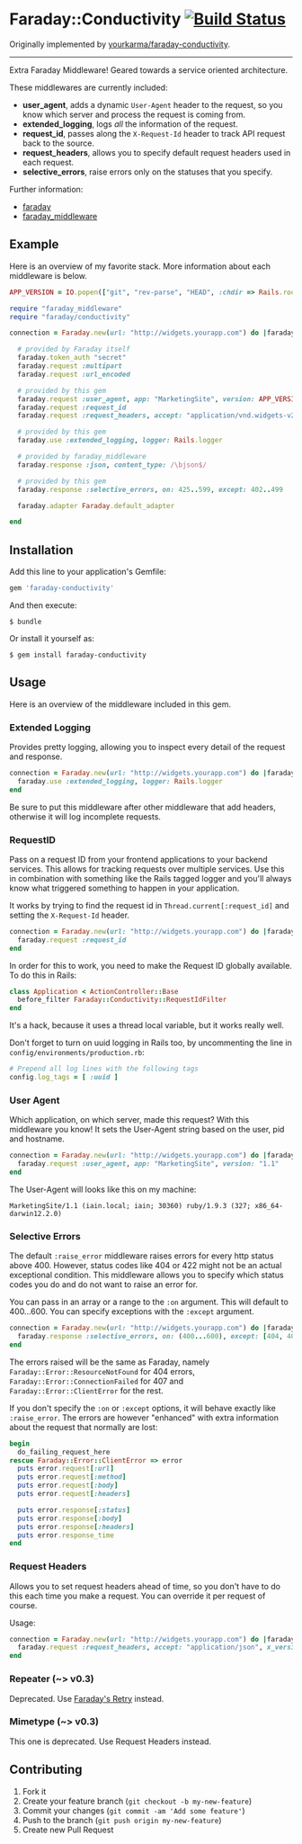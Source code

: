 # Faraday::Conductivity [![Build Status](https://travis-ci.org/enova/faraday-conductivity.svg?branch=master)](https://travis-ci.org/enova/faraday-conductivity)

Originally implemented by [yourkarma/faraday-conductivity](https://github.com/yourkarma/faraday-conductivity).

---

Extra Faraday Middleware! Geared towards a service oriented architecture.

These middlewares are currently included:

* **user_agent**, adds a dynamic `User-Agent` header to the request, so you
  know which server and process the request is coming from.
* **extended_logging**, logs *all* the information of the request.
* **request_id**, passes along the `X-Request-Id` header to track API request
  back to the source.
* **request_headers**, allows you to specify default request headers used in each request.
* **selective_errors**, raise errors only on the statuses that you specify.

Further information:

* [faraday](https://github.com/lostisland/faraday)
* [faraday_middleware](https://github.com/lostisland/faraday_middleware)

## Example

Here is an overview of my favorite stack. More information about each
middleware is below.

``` ruby
APP_VERSION = IO.popen(["git", "rev-parse", "HEAD", :chdir => Rails.root]).read.chomp

require "faraday_middleware"
require "faraday/conductivity"

connection = Faraday.new(url: "http://widgets.yourapp.com") do |faraday|

  # provided by Faraday itself
  faraday.token_auth "secret"
  faraday.request :multipart
  faraday.request :url_encoded

  # provided by this gem
  faraday.request :user_agent, app: "MarketingSite", version: APP_VERSION
  faraday.request :request_id
  faraday.request :request_headers, accept: "application/vnd.widgets-v2+json"

  # provided by this gem
  faraday.use :extended_logging, logger: Rails.logger

  # provided by faraday_middleware
  faraday.response :json, content_type: /\bjson$/

  # provided by this gem
  faraday.response :selective_errors, on: 425..599, except: 402..499

  faraday.adapter Faraday.default_adapter

end
```

## Installation

Add this line to your application's Gemfile:

``` ruby
gem 'faraday-conductivity'
```

And then execute:

```
$ bundle
```

Or install it yourself as:

```
$ gem install faraday-conductivity
```

## Usage

Here is an overview of the middleware included in this gem.

### Extended Logging

Provides pretty logging, allowing you to inspect every detail of the request
and response.

``` ruby
connection = Faraday.new(url: "http://widgets.yourapp.com") do |faraday|
  faraday.use :extended_logging, logger: Rails.logger
end
```

Be sure to put this middleware after other middleware that add headers,
otherwise it will log incomplete requests.

### RequestID

Pass on a request ID from your frontend applications to your backend services.
This allows for tracking requests over multiple services. Use this in
combination with something like the Rails tagged logger and you'll always know
what triggered something to happen in your application.

It works by trying to find the request id in `Thread.current[:request_id]` and
setting the `X-Request-Id` header.

``` ruby
connection = Faraday.new(url: "http://widgets.yourapp.com") do |faraday|
  faraday.request :request_id
end
```

In order for this to work, you need to make the Request ID globally available.
To do this in Rails:

``` ruby
class Application < ActionController::Base
  before_filter Faraday::Conductivity::RequestIdFilter
end
```

It's a hack, because it uses a thread local variable, but it works really well.

Don't forget to turn on uuid logging in Rails too, by uncommenting the line in
`config/environments/production.rb`:

``` ruby
# Prepend all log lines with the following tags
config.log_tags = [ :uuid ]
```

### User Agent

Which application, on which server, made this request? With this middleware you
know! It sets the User-Agent string based on the user, pid and hostname.

``` ruby
connection = Faraday.new(url: "http://widgets.yourapp.com") do |faraday|
  faraday.request :user_agent, app: "MarketingSite", version: "1.1"
end
```

The User-Agent will looks like this on my machine:

```
MarketingSite/1.1 (iain.local; iain; 30360) ruby/1.9.3 (327; x86_64-darwin12.2.0)
```

### Selective Errors

The default `:raise_error` middleware raises errors for every http status above
400. However, status codes like 404 or 422 might not be an actual exceptional
condition. This middleware allows you to specify which status codes you do and
do not want to raise an error for.

You can pass in an array or a range to the `:on` argument. This will default to
400...600. You can specify exceptions with the `:except` argument.

``` ruby
connection = Faraday.new(url: "http://widgets.yourapp.com") do |faraday|
  faraday.response :selective_errors, on: (400...600), except: [404, 409, 410, 412, 422]
end
```

The errors raised will be the same as Faraday, namely
`Faraday::Error::ResourceNotFound` for 404 errors,
`Faraday::Error::ConnectionFailed` for 407 and `Faraday::Error::ClientError` for
the rest.

If you don't specify the `:on` or `:except` options, it will behave exactly like
`:raise_error`. The errors are however "enhanced" with extra information about
the request that normally are lost:

``` ruby
begin
  do_failing_request_here
rescue Faraday::Error::ClientError => error
  puts error.request[:url]
  puts error.request[:method]
  puts error.request[:body]
  puts error.request[:headers]

  puts error.response[:status]
  puts error.response[:body]
  puts error.response[:headers]
  puts error.response_time
end
```

### Request Headers

Allows you to set request headers ahead of time, so you don't have to do this
each time you make a request. You can override it per request of course.

Usage:

``` ruby
connection = Faraday.new(url: "http://widgets.yourapp.com") do |faraday|
  faraday.request :request_headers, accept: "application/json", x_version_number: "10"
end
```

### Repeater (~> v0.3)

Deprecated. Use [Faraday's Retry](https://github.com/lostisland/faraday/blob/master/docs/middleware/request/retry.md) instead.

### Mimetype (~> v0.3)

This one is deprecated. Use Request Headers instead.

## Contributing

1. Fork it
2. Create your feature branch (`git checkout -b my-new-feature`)
3. Commit your changes (`git commit -am 'Add some feature'`)
4. Push to the branch (`git push origin my-new-feature`)
5. Create new Pull Request
